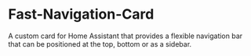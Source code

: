 # Fast-Navigation-Card
A custom card for Home Assistant that provides a flexible navigation bar that can be positioned at the top, bottom or as a sidebar.
